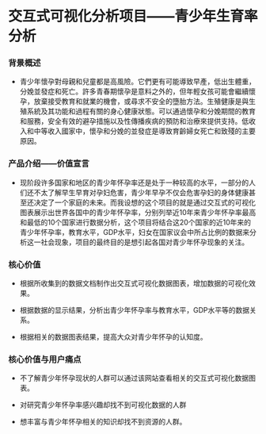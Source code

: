 
# 交互式可视化分析项目——青少年生育率分析

### 背景概述

- 青少年懷孕對母親和兒童都是高風險。它們更有可能導致早產，低出生體重，分娩並發症和死亡。許多青春期懷孕是意料之外的，但年輕女孩可能會繼續懷孕，放棄接受教育和就業的機會，或尋求不安全的墮胎方法。生殖健康是與生殖系統及其功能和過程有關的身心健康狀態。可以通過懷孕和分娩期間的教育和服務，安全有效的避孕措施以及性傳播疾病的預防和治療來提供支持。低收入和中等收入國家中，懷孕和分娩的並發症是導致育齡婦女死亡和致殘的主要原因。

### 产品介绍——价值宣言

- 现阶段许多国家和地区的青少年怀孕率还是处于一种较高的水平，一部分的人们还不太了解早生早育对孕妇危害，青少年早孕不仅会危害孕妇的身体健康甚至还决定了一个家庭的未来。而我设想的这个项目的就是通过交互式的可视化图表展示出世界各国中的青少年怀孕率，分别列举近10年来青少年怀孕率最高和最低的10个国家进行数据分析，这个项目将结合这20个国家的近10年来的青少年怀孕率，教育水平，GDP水平，妇女在国家议会中所占比例的数据来分析这一社会现象，项目的最终目的是想引起各国对青少年怀孕现象的关注。

### 核心价值

- 根据所收集到的数据文档制作出交互式可视化数据图表，增加数据的可视化效果。

- 根据数据的显示结果，分析出青少年怀孕率与教育水平，GDP水平等的数据关系。

- 根据相关的数据图表结果，提高大众对青少年怀孕的认知度。

### 核心价值与用户痛点

- 不了解青少年怀孕现状的人群可以通过该网站查看相关的交互式可视化数据图表。

- 对研究青少年怀孕率感兴趣却找不到可视化数据的人群

- 想丰富与青少年怀孕相关的知识却找不到资源的人群。

